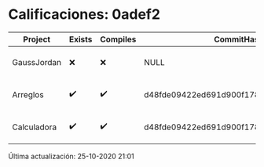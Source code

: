 # Calificaciones: 0adef2
|Project|Exists|Compiles|CommitHash|CommitDate|CheckDate|Comments|
|-|-|-|-|-|-|-|
|GaussJordan|❌|❌|NULL|NULL|25-10-2020 21:01:10|No se encontró el archivo en PracticasComputacionI/GaussJordan/GaussJordan.cpp|
|Arreglos|✔️|✔️|d48fde09422ed691d900f17891145c03effd2ec8|20-10-2020 00:33:45|20-10-2020 21:03:28|nan|
|Calculadora|✔️|✔️|d48fde09422ed691d900f17891145c03effd2ec8|20-10-2020 00:33:45|20-10-2020 21:03:26|nan|

Última actualización: 25-10-2020 21:01